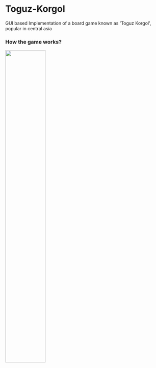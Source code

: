 # Toguz-Korgol
GUI based Implementation of a board game known as 'Toguz Korgol', popular in central asia

### How the game works?
[<img src="https://img.youtube.com/vi/Xg06pMGdcm4/maxresdefault.jpg" width="50%">](https://www.youtube.com/watch?v=Xg06pMGdcm4&feature=youtu.be)
